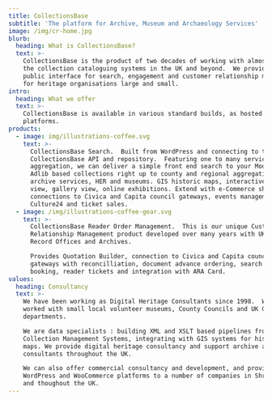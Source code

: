 ```yaml
---
title: CollectionsBase
subtitle: 'The platform for Archive, Museum and Archaeology Services'
image: /img/cr-home.jpg
blurb:
  heading: What is CollectionsBase?
  text: >-
    CollectionsBase is the product of two decades of working with almost all of
    the collection cataloguing systems in the UK and beyond.  We provide the
    public interface for search, engagement and customer relationship management
    for heritage organisations large and small.
intro:
  heading: What we offer
  text: >-
    CollectionsBase is available in various standard builds, as hosted web
    platforms.
products:
  - image: img/illustrations-coffee.svg
    text: >-
      CollectionsBase Search.  Built from WordPress and connecting to the
      CollectionsBase API and repository.  Featuring one to many services in one
      aggregation, we can deliver a simple front end search to your Modes or
      Adlib based collections right up to county and regional aggregations of
      archive services, HER and museums. GIS historic maps, interactive timeline
      view, gallery view, online exhibitions. Extend with e-Commerce shop,
      connections to Civica and Capita council gateways, events management with
      Culture24 and ticket sales.
  - image: /img/illustrations-coffee-gear.svg
    text: >-
      CollectionsBase Reader Order Management.  This is our unique Customer
      Relationship Management product developed over many years with UK County
      Record Offices and Archives.  

      Provides Quotation Builder, connection to Civica and Capita council
      gateways with reconcilliation, document advance ordering, search room
      booking, reader tickets and integration with ARA Card.
values:
  heading: Consultancy
  text: >-
    We have been working as Digital Heritage Consultants since 1998.  We've
    worked with small local volunteer museums, County Councils and UK Government
    departments.

    We are data specialists : building XML and XSLT based pipelines from
    Collection Management Systems, integrating with GIS systems for historic
    maps. We provide digital heritage consultancy and support archive and museum
    consultants throughout the UK.

    We can also offer commercial consultancy and development, and provide
    WordPress and WooCommerce platforms to a number of companies in Shropshire
    and thoughout the UK.
---
```


